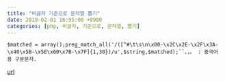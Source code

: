 ```yaml
---
title: "비글자 기준으로 문자열 뽑기"
date: 2019-02-01 16:55:00 +0900
categories: [php, 비글자, 기준으로, 문자열, 뽑기]
---
```


`$matched = array();preg_match_all('/([^#\t\s\n\x00-\x2C\x2E-\x2F\x3A-\x40\x5B-\x5E\x60\x7B-\x7F]{1,30})/u',$string,$matched);``、，。 : 중국어용 구분문자.`


[url](http://www.mins01.com/mh/tech/read/1256)